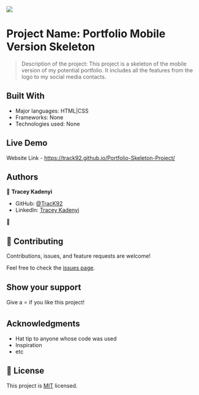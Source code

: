 ![](https://img.shields.io/badge/Microverse-blueviolet)

# Project Name: Portfolio Mobile Version Skeleton

> Description of the project: This project is a skeleton of the mobile version of my potential portfolio. It includes all the features from the logo to my social media contacts. 


## Built With

- Major languages: HTML|CSS
- Frameworks: None
- Technologies used: None

## Live Demo

Website Link - https://track92.github.io/Portfolio-Skeleton-Project/


## Authors

👤 **Tracey Kadenyi**

- GitHub: [@TracK92](https://github.com/TracK92)
- LinkedIn: [Tracey Kadenyi](https://www.linkedin.com/in/tracy-kadenyi-9bb90287)

👤
## 🤝 Contributing

Contributions, issues, and feature requests are welcome!

Feel free to check the [issues page](../../issues/).

## Show your support

Give a ⭐️ if you like this project!

## Acknowledgments

- Hat tip to anyone whose code was used
- Inspiration
- etc

## 📝 License

This project is [MIT](./MIT.md) licensed.
